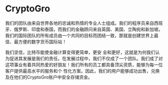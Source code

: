 # 

# CryptoGro

我们的团队由来自世界各地的忠诚和热情的专业人士组成。我们的程序员来自西班牙、俄罗斯、印度和泰国，而我们的金融顾问来自英国、美国、立陶宛和新加坡。 我们的国际团队的所有成员由一个共同的目标而团结一致，那就是创建世界上最佳、最方便的数字货币国际站！

我们坚信，比特币能使金融计算变得更简单，更安 全和更好，这就是为何我们认为促进其发展是我们的责任。在发展过程中，我们不仅成了一个团队。我们成了对这项事业有着共同热爱的好朋友！我们所有的员工都具备顶尖资质，能够为每一位客户提供最高水平的服务和个 性化方案。因此，我们的用户能够成功出售，兑换及在他们的CryptoGro账户中安全存储资金。

